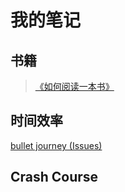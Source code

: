 # 我的笔记
## 书籍
>[《如何阅读一本书》](https://github.com/magicmai/reading-notes/blob/master/%E5%A6%82%E4%BD%95%E9%98%85%E8%AF%BB%E4%B8%80%E6%9C%AC%E4%B9%A6.md)

## 时间效率
[bullet journey (Issues)](https://github.com/magicmai/reading-notes/issues/1)

## Crash Course
